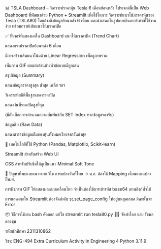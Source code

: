 📊 TSLA Dashboard – วิเคราะห์ราคาหุ้น Tesla 6 เดือนย้อนหลัง
โปรเจกต์นี้เป็น Web Dashboard ที่พัฒนาด้วย Python + Streamlit เพื่อใช้ในการ วิเคราะห์แนวโน้มราคาหุ้นของ Tesla (TSLA80) โดยอ้างอิงข้อมูลย้อนหลัง 6 เดือน และนำเสนอในรูปแบบอินเทอร์เฟซที่ใช้งานง่าย พร้อมกราฟเส้นแนวโน้มราคาปิด

✅ ฟีเจอร์ที่แสดงผลใน Dashboard
แนวโน้มราคาปิด (Trend Chart)

แสดงกราฟราคาปิดย้อนหลัง 6 เดือน

มีการสร้างเส้นแนวโน้มด้วย Linear Regression เพื่อดูภาพรวม

เพิ่มภาพ GIF ตกแต่งด้านข้างหัวข้อแบบมีลูกเล่น

สรุปข้อมูล (Summary)

แสดงข้อมูลราคาสูงสุด ต่ำสุด เฉลี่ย ฯลฯ

วิเคราะห์สถิติพื้นฐานของราคาปิด

แสดงวันที่ราคาปิดสูงที่สุด

(มีตัวเลือกการคำนวณความสัมพันธ์กับ SET Index หากข้อมูลรองรับ)

ข้อมูลดิบ (Raw Data)

แสดงตารางข้อมูลเต็มของหุ้นทั้งหมดเรียงจากวันล่าสุด

🧱 เทคโนโลยีที่ใช้
Python (Pandas, Matplotlib, Scikit-learn)

Streamlit สำหรับสร้าง Web UI

CSS สำหรับปรับธีมให้ดูเป็นแนว Minimal Soft Tone

🔧 ปัญหาที่พบและแนวทางแก้ไข
การแปลงวันที่ไทย → ค.ศ. ต้องใช้ Mapping เดือนและแปลงปีพ.ศ.

การฝังภาพ GIF ให้แสดงผลแบบเคลื่อนไหว จำเป็นต้องใช้การเข้ารหัส base64 แทนลิงก์ทั่วไป

การแสดงผลใน Streamlit ต้องจัดลำดับ st.set_page_config ให้อยู่บนสุดเสมอ มิฉะนั้นจะ Error

📦 วิธีการใช้งาน
bash
คัดลอก
แก้ไข
streamlit run tesla80.py
🧑‍💻 จัดทำโดย
นาย รัชพล ลองซุม

รหัสนักศึกษา 2311310862

วิชา: ENG-494	Extra Curriculum Activity in Engineering 4
Python 3.11.9

